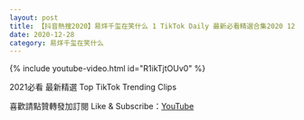 ```yaml
---
layout: post
title: 【抖音熱搜2020】易烊千玺在笑什么 1 TikTok Daily 最新必看精選合集2020 12 28
date: 2020-12-28
category: 易烊千玺在笑什么
---
```


{% include youtube-video.html id="R1ikTjtOUv0" %}

2021必看 最新精選 Top TikTok Trending Clips

喜歡請點贊轉發加訂閱 Like & Subscribe：[YouTube](https://www.youtube.com/channel/UCAoR7VcanIPd04uEq_GIylA/videos)

